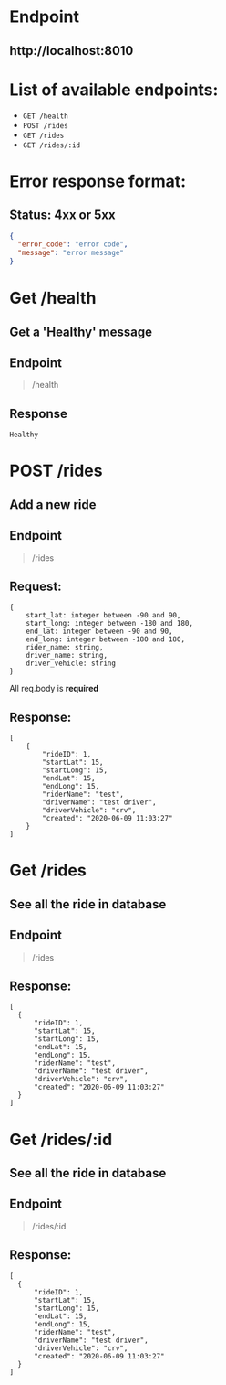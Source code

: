 # Endpoint
## http://localhost:8010

# List of available endpoints:
- `GET /health`
- `POST /rides`
- `GET /rides`
- `GET /rides/:id`

# Error response format:
## Status: 4xx or 5xx
```json
{
  "error_code": "error code",
  "message": "error message"
}
```

# Get /health

## Get a 'Healthy' message
## Endpoint
> /health

## Response
```
Healthy
```

# POST /rides

## Add a new ride 
## Endpoint
> /rides

## Request:
```
{
    start_lat: integer between -90 and 90,
    start_long: integer between -180 and 180,
    end_lat: integer between -90 and 90,
    end_long: integer between -180 and 180,
    rider_name: string,
    driver_name: string,
    driver_vehicle: string
}
```
All req.body is **required**

## Response:
```
[
    {
        "rideID": 1,
        "startLat": 15,
        "startLong": 15,
        "endLat": 15,
        "endLong": 15,
        "riderName": "test",
        "driverName": "test driver",
        "driverVehicle": "crv",
        "created": "2020-06-09 11:03:27"
    }
]
```

# Get /rides

## See all the ride in database
## Endpoint
> /rides

## Response:
```
[
  {
      "rideID": 1,
      "startLat": 15,
      "startLong": 15,
      "endLat": 15,
      "endLong": 15,
      "riderName": "test",
      "driverName": "test driver",
      "driverVehicle": "crv",
      "created": "2020-06-09 11:03:27"
  }
]
```

# Get /rides/:id

## See all the ride in database
## Endpoint
> /rides/:id

## Response:
```
[
  {
      "rideID": 1,
      "startLat": 15,
      "startLong": 15,
      "endLat": 15,
      "endLong": 15,
      "riderName": "test",
      "driverName": "test driver",
      "driverVehicle": "crv",
      "created": "2020-06-09 11:03:27"
  }
]
```
